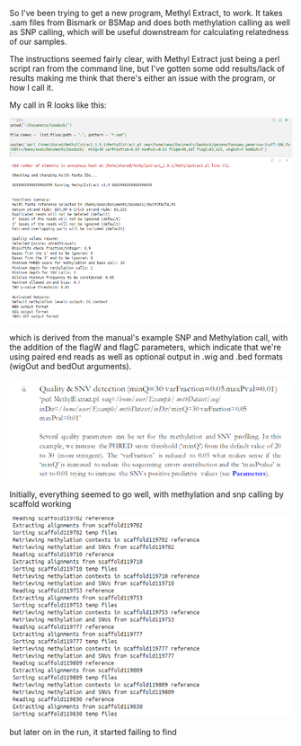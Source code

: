 So I've been trying to get a new program, Methyl Extract, to work. It takes .sam files from Bismark or BSMap and does both methylation calling as well as SNP calling, which will be useful downstream for calculating relatedness of our samples.

The instructions seemed fairly clear, with Methyl Extract just being a perl script ran from the command line, but I've gotten some odd results/lack of results making me think that there's either an issue with the program, or how I call it.

My call in R looks like this:

![img1](https://github.com/seanb80/seanb80.github.io/blob/master/images/methylextract/methylextract1.png?raw=true)

which is derived from the manual's example SNP and Methylation call, with the addition of the flagW and flagC parameters, which indicate that we're using paired end reads as well as optional output in .wig and .bed formats (wigOut and bedOut arguments).

![img2](https://github.com/seanb80/seanb80.github.io/blob/master/images/methylextract/methylextract_manual_ex.png?raw=true)

Initially, everything seemed to go well, with methylation and snp calling by scaffold working

![img3](https://github.com/seanb80/seanb80.github.io/blob/master/images/methylextract/methylextract2.png?raw=true)

but later on in the run, it started failing to find 
